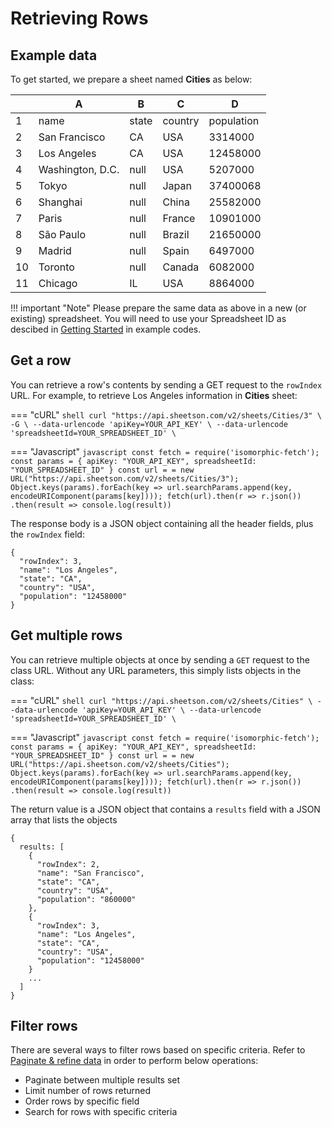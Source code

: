 # Retrieving Rows

## Example data
To get started, we prepare a sheet named **Cities** as below:
<div class='example' markdown='1'>

|  | A               | B     | C       | D          |
|--| --------------- | ----- | ------- | ---------- |
|1 | name            | state | country | population |
|2 | San Francisco   | CA    | USA     | 3314000    |
|3 | Los Angeles     | CA    | USA     | 12458000   |
|4 | Washington, D.C.| null  | USA     | 5207000    |
|5 | Tokyo           | null  | Japan   | 37400068   |
|6 | Shanghai        | null  | China   | 25582000   |
|7 | Paris           | null  | France  | 10901000   |
|8 | São Paulo       | null  | Brazil  | 21650000   |
|9 | Madrid          | null  | Spain   | 6497000    |
|10| Toronto         | null  | Canada  | 6082000	  |
|11| Chicago         | IL    | USA     | 8864000    |

</div>

!!! important "Note"
    Please prepare the same data as above in a new (or existing) spreadsheet. You will need to use your Spreadsheet ID as descibed in [Getting Started](/getting-started) in example codes.

##  Get a row
You can retrieve a row's contents by sending a GET request to the `rowIndex` URL. For example, to retrieve Los Angeles information in **Cities** sheet:

=== "cURL"
    ``` shell
    curl "https://api.sheetson.com/v2/sheets/Cities/3" \
    -G \
    --data-urlencode 'apiKey=YOUR_API_KEY' \
    --data-urlencode 'spreadsheetId=YOUR_SPREADSHEET_ID' \
    ```

=== "Javascript"
    ``` javascript
    const fetch = require('isomorphic-fetch');
    const params = {
      apiKey: "YOUR_API_KEY",
      spreadsheetId: "YOUR_SPREADSHEET_ID"
    }
    const url = = new URL("https://api.sheetson.com/v2/sheets/Cities/3");
    Object.keys(params).forEach(key => url.searchParams.append(key, encodeURIComponent(params[key])));
    fetch(url).then(r => r.json())
      .then(result => console.log(result))
    ```

The response body is a JSON object containing all the header fields, plus the `rowIndex` field:
```
{
  "rowIndex": 3,
  "name": "Los Angeles", 
  "state": "CA", 
  "country": "USA",
  "population": "12458000"
}
```
## Get multiple rows
You can retrieve multiple objects at once by sending a `GET` request to the class URL. Without any URL parameters, this simply lists objects in the class:

=== "cURL"
    ``` shell
    curl "https://api.sheetson.com/v2/sheets/Cities" \
    --data-urlencode 'apiKey=YOUR_API_KEY' \
    --data-urlencode 'spreadsheetId=YOUR_SPREADSHEET_ID' \
    ```

=== "Javascript"
    ``` javascript
    const fetch = require('isomorphic-fetch');
    const params = {
      apiKey: "YOUR_API_KEY",
      spreadsheetId: "YOUR_SPREADSHEET_ID"
    }
    const url = = new URL("https://api.sheetson.com/v2/sheets/Cities");
    Object.keys(params).forEach(key => url.searchParams.append(key, encodeURIComponent(params[key])));
    fetch(url).then(r => r.json())
      .then(result => console.log(result))
    ```

The return value is a JSON object that contains a `results` field with a JSON array that lists the objects
```
{
  results: [
    {
      "rowIndex": 2,
      "name": "San Francisco", 
      "state": "CA", 
      "country": "USA",
      "population": "860000"
    },
    {
      "rowIndex": 3,
      "name": "Los Angeles", 
      "state": "CA", 
      "country": "USA",
      "population": "12458000"
    }
    ...
  ]
}
```

## Filter rows
There are several ways to filter rows based on specific criteria. Refer to [Paginate & refine data](/manage-data/paginate-filter) in order to perform below operations:

 - Paginate between multiple results set
 - Limit number of rows returned
 - Order rows by specific field
 - Search for rows with specific criteria
